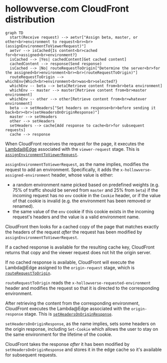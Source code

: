 # hollowverse.com CloudFront distribution

```mermaid
graph TD
  start(Receive request) --> aetvr["Assign beta, master, or other<br>environment to request<br><br>(assignEnvironmentToViewerRequest)"]
  aetvr --> isCached{Is content<br>cached for<br>assigned<br>environment?}
  isCached --> |Yes| cachedContent[Get cached content]
  cachedContent --> response(Send response)
  isCached --> |No| routeRequestToOrigin["Determine the server<br>for the assigned<br>environment<br><br>(routeRequestToOrigin)"]
  routeRequestToOrigin --> whichEnv{Which<br>environment<br>was<br>selected?}
  whichEnv -- beta --> beta[Retrieve content from<br>beta environment]
  whichEnv -- master --> master[Retrieve content from<br>master environment]
  whichEnv -- other --> other[Retrieve content from<br>whatever environment]
  beta --> setHeaders["Set headers on response<br>before sending it back<br><br>(setHeadersOnOriginResponse)"]
  master --> setHeaders
  other --> setHeaders
  setHeaders --> cache[Add response to cache<br>for subsequent requests]
  cache --> response
```

When CloudFront receives the request for the page, it executes the [Lambda@Edge](https://docs.aws.amazon.com/lambda/latest/dg/lambda-edge.html) associated with the `viewer-request` stage. This is [`assignEnvironmentToViewerRequest`](https://github.com/hollowverse/route-request/blob/master/src/assignEnvironmentToViewerRequest.ts).

`assignEnvironmentToViewerRequest`, as the name implies, modifies the request to add an environment. Specifically, it adds the `x-hollowverse-assigned-environment` header, whose value is either:

* a random environment name picked based on predefined weights (e.g. 75% of traffic should be served from `master` and 25% from `beta`) if the incoming request has no `env` cookie in the `Cookie` header, or if the value of that cookie is invalid (e.g. the environment has been removed or renamed).
* the same value of the `env` cookie if this cookie exists in the incoming request's headers and the value is a valid environment name.

CloudFront then looks for a cached copy of the page that matches exactly the headers of the request _after_ the request has been modified by `assignEnvironmentToViewerRequest`.

If a cached response is available for the resulting cache key, CloudFront returns that copy and the viewer request does not hit the origin server.

If no cached response is available, CloudFront will execute the Lambda@Edge assigned to the `origin-request` stage, which is [`routeRequestToOrigin`](https://github.com/hollowverse/route-request/blob/master/src/routeRequestToOrigin.ts).

`routeRequestToOrigin` reads the `x-hollowverse-requested-environment` header and modifies the request so that it is directed to the corresponding environment.

After retrieving the content from the corresponding environment, CloudFront executes the Lambda@Edge associated with the `origin-response` stage. This is [`setHeadersOnOriginResponse`](https://github.com/hollowverse/route-request/blob/master/src/setHeadersOnOriginResponse.ts).

`setHeadersOnOriginResponse`, as the name implies, sets some headers on the origin response, including `Set-Cookie` which allows the user to stay on the same environment for the lifetime of the cookie.

CloudFront takes the response _after_ it has been modified by `setHeadersOnOriginResponse` and stores it in the edge cache so it's available for subsequent requests.
